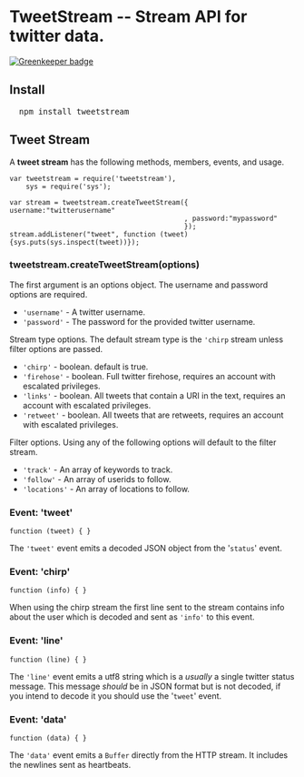 # TweetStream -- Stream API for twitter data.

[![Greenkeeper badge](https://badges.greenkeeper.io/mikeal/tweetstream.svg)](https://greenkeeper.io/)

## Install

<pre>
  npm install tweetstream
</pre>

## Tweet Stream

A **tweet stream** has the following methods, members, events, and usage.

    var tweetstream = require('tweetstream'),
        sys = require('sys');

    var stream = tweetstream.createTweetStream({ username:"twitterusername"
                                               , password:"mypassword" 
                                               });
    stream.addListener("tweet", function (tweet) {sys.puts(sys.inspect(tweet))});

### tweetstream.createTweetStream(options)

The first argument is an options object. The username and password options are required.

* `'username'` - A twitter username.
* `'password'` - The password for the provided twitter username.

Stream type options. The default stream type is the `'chirp` stream unless filter options are passed.

* `'chirp'` - boolean. default is true.
* `'firehose'` - boolean. Full twitter firehose, requires an account with escalated privileges.
* `'links'` - boolean. All tweets that contain a URI in the text, requires an account with escalated privileges.
* `'retweet'` - boolean. All tweets that are retweets, requires an account with escalated privileges.

Filter options. Using any of the following options will default to the filter stream.

* `'track'` - An array of keywords to track.
* `'follow'` - An array of userids to follow.
* `'locations'` - An array of locations to follow.


### Event: 'tweet'

`function (tweet) { }`

The `'tweet'` event emits a decoded JSON object from the '`status`' event.

### Event: 'chirp'

`function (info) { }`

When using the chirp stream the first line sent to the stream contains info about the user which is decoded and sent as `'info'` to this event.

### Event: 'line'

`function (line) { }`

The `'line'` event emits a utf8 string which is a *usually* a single twitter status message. This message *should* be in JSON format but is not decoded, if you intend to decode it you should use the '`tweet`' event.

### Event: 'data'

`function (data) { }`

The `'data'` event emits a `Buffer` directly from the HTTP stream. It includes the newlines sent as heartbeats.


